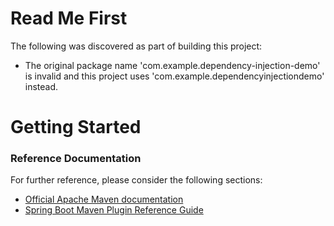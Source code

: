 # Read Me First
The following was discovered as part of building this project:

* The original package name 'com.example.dependency-injection-demo' is invalid and this project uses 'com.example.dependencyinjectiondemo' instead.

# Getting Started

### Reference Documentation
For further reference, please consider the following sections:

* [Official Apache Maven documentation](https://maven.apache.org/guides/index.html)
* [Spring Boot Maven Plugin Reference Guide](https://docs.spring.io/spring-boot/docs/2.2.6.RELEASE/maven-plugin/)

